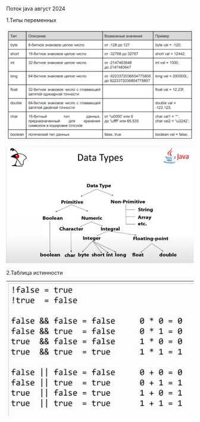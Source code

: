 Поток java август 2024

1.Типы переменных

![img.png](img.png)

![img_1.png](img_1.png)

2.Таблица истинности

![img_2.png](img_2.png)

